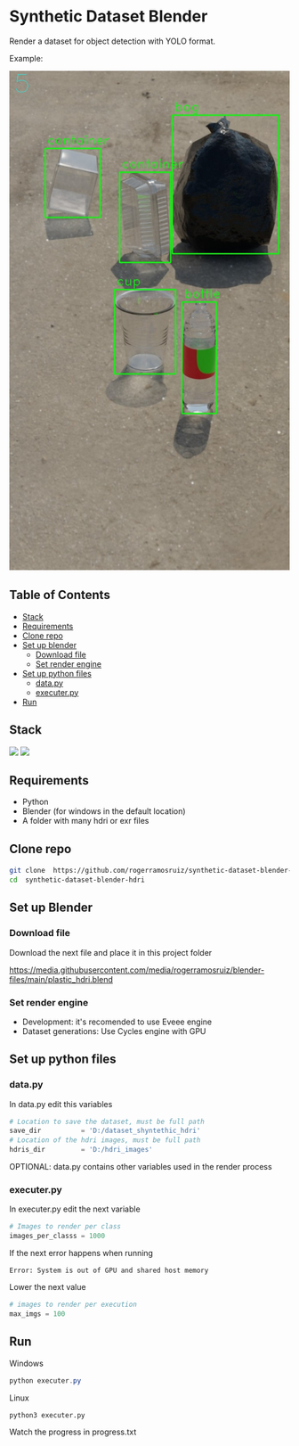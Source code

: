 # Synthetic Dataset Blender

Render a dataset for object detection with YOLO format.

Example:

<img src="example.jpeg">


## Table of Contents
- [Stack](#stack)
- [Requirements](#requirements)
- [Clone repo](#clone-repo)
- [Set up blender](#set-up-blender)
   - [Download file](#download-file)
   - [Set render engine](#set-render-engine)
- [Set up python files](#set-up-python-files)
   - [data.py](#datapy)
   - [executer.py](#executerpy)
- [Run](#run)

## Stack

<img src="https://s3.dualstack.us-east-2.amazonaws.com/pythondotorg-assets/media/community/logos/python-logo-only.png" width="60"> <img src="https://download.blender.org/branding/blender_logo_socket.png" height="85"> 



## Requirements
- Python
- Blender (for windows in the default location)
- A folder with many hdri or exr files

## Clone repo
```bash
git clone  https://github.com/rogerramosruiz/synthetic-dataset-blender-hdri.git
cd  synthetic-dataset-blender-hdri
```

## Set up Blender 
### Download file 
Download the next file and place it in this project folder

https://media.githubusercontent.com/media/rogerramosruiz/blender-files/main/plastic_hdri.blend


### Set render engine
- Development: it's recomended to use Eveee engine
- Dataset generations: Use Cycles engine with GPU

## Set up python files

### data.py
In data.py edit this variables

```python
# Location to save the dataset, must be full path
save_dir          = 'D:/dataset_shyntethic_hdri'
# Location of the hdri images, must be full path
hdris_dir         = 'D:/hdri_images'
```

OPTIONAL: data.py contains other variables used in the render process

### executer.py
In executer.py edit the next variable

```python
# Images to render per class
images_per_classs = 1000
```

If the next error happens when running
```
Error: System is out of GPU and shared host memory
``` 
Lower the next value
```python
# images to render per execution
max_imgs = 100
```

## Run 
Windows 
```powershell
python executer.py
```
Linux
```bash
python3 executer.py
```

Watch the progress in progress.txt